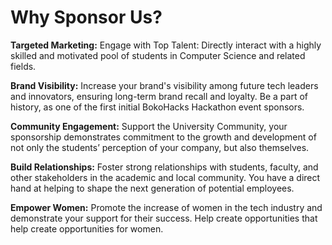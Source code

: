 # **Why Sponsor Us?** 

**Targeted Marketing:**
Engage with Top Talent: Directly interact with a highly skilled and motivated pool of students in Computer Science and related fields. 

**Brand Visibility:**
Increase your brand's visibility among future tech leaders and innovators, ensuring long-term brand recall and loyalty. Be a part of history, as one of the first initial BokoHacks Hackathon event sponsors. 

**Community Engagement:**
Support the University Community, your sponsorship demonstrates commitment to the growth and development of not only the students’ perception of your company, but also themselves. 

**Build Relationships:**
Foster strong relationships with students, faculty, and other stakeholders in the academic and local community. You have a direct hand at helping to shape the next generation of potential employees. 

**Empower Women:**
Promote the increase of women in the tech industry and demonstrate your support for their success. Help create opportunities that help create opportunities for women. <br>

